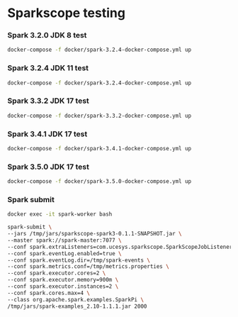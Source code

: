 # Sparkscope testing

### Spark 3.2.0 JDK 8 test
```bash
docker-compose -f docker/spark-3.2.4-docker-compose.yml up
```

### Spark 3.2.4 JDK 11 test
```bash
docker-compose -f docker/spark-3.2.4-docker-compose.yml up
```

### Spark 3.3.2 JDK 17 test
```bash
docker-compose -f docker/spark-3.3.2-docker-compose.yml up
```

### Spark 3.4.1 JDK 17 test
```bash
docker-compose -f docker/spark-3.4.1-docker-compose.yml up
```

### Spark 3.5.0 JDK 17 test
```bash
docker-compose -f docker/spark-3.5.0-docker-compose.yml up
```

### Spark submit
```bash
docker exec -it spark-worker bash
```

```bash
spark-submit \
--jars /tmp/jars/sparkscope-spark3-0.1.1-SNAPSHOT.jar \
--master spark://spark-master:7077 \
--conf spark.extraListeners=com.ucesys.sparkscope.SparkScopeJobListener \
--conf spark.eventLog.enabled=true \
--conf spark.eventLog.dir=/tmp/spark-events \
--conf spark.metrics.conf=/tmp/metrics.properties \
--conf spark.executor.cores=2 \
--conf spark.executor.memory=900m \
--conf spark.executor.instances=2 \
--conf spark.cores.max=4 \
--class org.apache.spark.examples.SparkPi \
/tmp/jars/spark-examples_2.10-1.1.1.jar 2000
```

